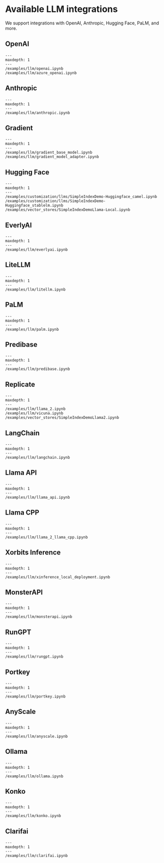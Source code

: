 # Available LLM integrations

We support integrations with OpenAI, Anthropic, Hugging Face, PaLM, and more.

## OpenAI

```{toctree}
---
maxdepth: 1
---
/examples/llm/openai.ipynb
/examples/llm/azure_openai.ipynb

```

## Anthropic

```{toctree}
---
maxdepth: 1
---
/examples/llm/anthropic.ipynb

```

## Gradient

```{toctree}
---
maxdepth: 1
---
/examples/llm/gradient_base_model.ipynb
/examples/llm/gradient_model_adapter.ipynb

```

## Hugging Face

```{toctree}
---
maxdepth: 1
---
/examples/customization/llms/SimpleIndexDemo-Huggingface_camel.ipynb
/examples/customization/llms/SimpleIndexDemo-Huggingface_stablelm.ipynb
/examples/vector_stores/SimpleIndexDemoLlama-Local.ipynb

```

## EverlyAI

```{toctree}
---
maxdepth: 1
---
/examples/llm/everlyai.ipynb
```

## LiteLLM

```{toctree}
---
maxdepth: 1
---
/examples/llm/litellm.ipynb
```

## PaLM

```{toctree}
---
maxdepth: 1
---
/examples/llm/palm.ipynb

```

## Predibase

```{toctree}
---
maxdepth: 1
---
/examples/llm/predibase.ipynb

```

## Replicate

```{toctree}
---
maxdepth: 1
---
/examples/llm/llama_2.ipynb
/examples/llm/vicuna.ipynb
/examples/vector_stores/SimpleIndexDemoLlama2.ipynb
```

## LangChain

```{toctree}
---
maxdepth: 1
---
/examples/llm/langchain.ipynb
```

## Llama API

```{toctree}
---
maxdepth: 1
---
/examples/llm/llama_api.ipynb
```

## Llama CPP

```{toctree}
---
maxdepth: 1
---
/examples/llm/llama_2_llama_cpp.ipynb
```

## Xorbits Inference

```{toctree}
---
maxdepth: 1
---
/examples/llm/xinference_local_deployment.ipynb
```

## MonsterAPI

```{toctree}
---
maxdepth: 1
---
/examples/llm/monsterapi.ipynb
```

## RunGPT

```{toctree}
---
maxdepth: 1
---
/examples/llm/rungpt.ipynb
```

## Portkey

```{toctree}
---
maxdepth: 1
---
/examples/llm/portkey.ipynb
```

## AnyScale

```{toctree}
---
maxdepth: 1
---
/examples/llm/anyscale.ipynb
```

## Ollama

```{toctree}
---
maxdepth: 1
---
/examples/llm/ollama.ipynb
```

## Konko

```{toctree}
---
maxdepth: 1
---
/examples/llm/konko.ipynb
```

## Clarifai

```{toctree}
---
maxdepth: 1
---
/examples/llm/clarifai.ipynb
```
